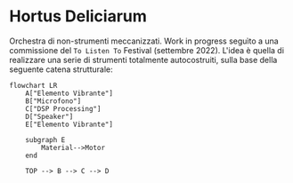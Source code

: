 # Hortus Deliciarum

Orchestra di non-strumenti meccanizzati. Work in progress seguìto a una commissione del `To Listen To` Festival (settembre 2022). L'idea è quella di realizzare una serie di strumenti totalmente autocostruiti, sulla base della seguente catena strutturale:

```mermaid
flowchart LR
    A["Elemento Vibrante"]
    B["Microfono"]
    C["DSP Processing"]
    D["Speaker"]
    E["Elemento Vibrante"]

    subgraph E
        Material-->Motor
    end

    TOP --> B --> C --> D
```